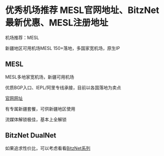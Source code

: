 # 优秀机场推荐 MESL官网地址、BitzNet最新优惠、MESL注册地址
机场推荐：MESL

新疆地区可用机场MESL
150+落地，多国家宽机场，原生IP

## MESL
MESL多地家宽机场，新疆可用机场

优质BGP入口、IEPL/阿里专线承接，目前以各国落地为卖点

[官网网址](https://mesl.tigaf88789.workers.dev)

有专属新疆套餐，可供新疆地区使用

流媒体解锁极佳，基本上全解锁

## BitzNet DualNet

如果追求性价比，可以考虑看看[BitzNet系列](https://github.com/nogopex/BitzNet)
